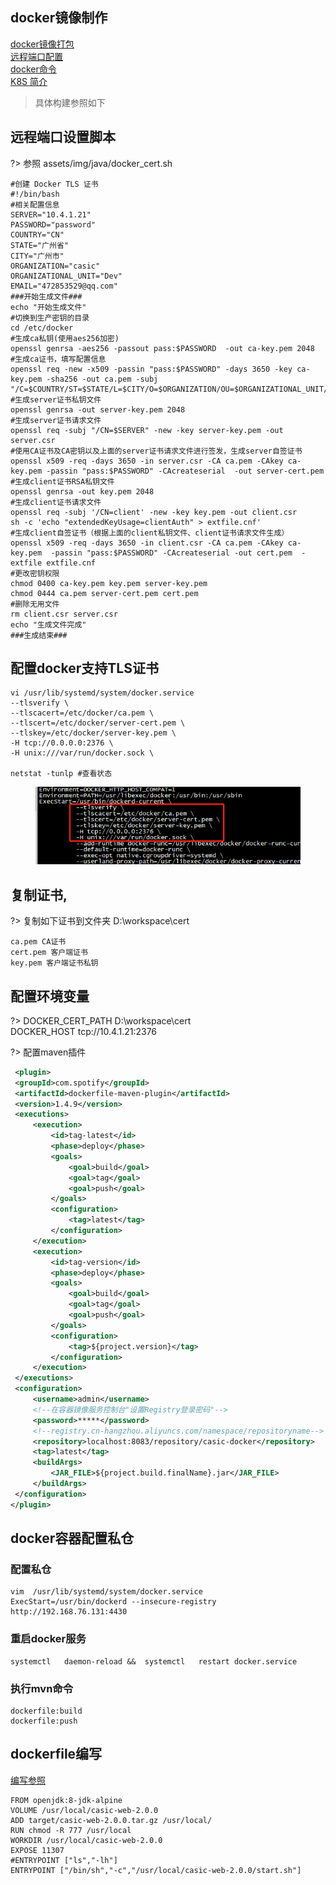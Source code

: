## docker镜像制作
[docker镜像打包](https://blog.csdn.net/lusyoe/article/details/54926937 ':target=_block domain driver desgin')        
[远程端口配置](https://blog.csdn.net/qq_21187515/article/details/90268345 ':target=_block domain driver desgin')      
[docker命令](https://www.runoob.com/docker/docker-run-command.html ':target=_block domain driver desgin')      
[K8S 简介](https://blog.csdn.net/metheir/article/details/84452582 ':target=_block domain driver desgin') 

> 具体构建参照如下
##  远程端口设置脚本
?> 参照 assets/img/java/docker_cert.sh

```text
#创建 Docker TLS 证书
#!/bin/bash
#相关配置信息
SERVER="10.4.1.21"
PASSWORD="password"
COUNTRY="CN"
STATE="广州省"
CITY="广州市"
ORGANIZATION="casic"
ORGANIZATIONAL_UNIT="Dev"
EMAIL="472853529@qq.com"
###开始生成文件###
echo "开始生成文件"
#切换到生产密钥的目录
cd /etc/docker
#生成ca私钥(使用aes256加密)
openssl genrsa -aes256 -passout pass:$PASSWORD  -out ca-key.pem 2048
#生成ca证书，填写配置信息
openssl req -new -x509 -passin "pass:$PASSWORD" -days 3650 -key ca-key.pem -sha256 -out ca.pem -subj "/C=$COUNTRY/ST=$STATE/L=$CITY/O=$ORGANIZATION/OU=$ORGANIZATIONAL_UNIT/CN=$SERVER/emailAddress=$EMAIL"
#生成server证书私钥文件
openssl genrsa -out server-key.pem 2048
#生成server证书请求文件
openssl req -subj "/CN=$SERVER" -new -key server-key.pem -out server.csr
#使用CA证书及CA密钥以及上面的server证书请求文件进行签发，生成server自签证书
openssl x509 -req -days 3650 -in server.csr -CA ca.pem -CAkey ca-key.pem -passin "pass:$PASSWORD" -CAcreateserial  -out server-cert.pem
#生成client证书RSA私钥文件
openssl genrsa -out key.pem 2048
#生成client证书请求文件
openssl req -subj '/CN=client' -new -key key.pem -out client.csr
sh -c 'echo "extendedKeyUsage=clientAuth" > extfile.cnf'
#生成client自签证书（根据上面的client私钥文件、client证书请求文件生成）
openssl x509 -req -days 3650 -in client.csr -CA ca.pem -CAkey ca-key.pem  -passin "pass:$PASSWORD" -CAcreateserial -out cert.pem  -extfile extfile.cnf
#更改密钥权限
chmod 0400 ca-key.pem key.pem server-key.pem
chmod 0444 ca.pem server-cert.pem cert.pem
#删除无用文件
rm client.csr server.csr
echo "生成文件完成"
###生成结束###

```
## 配置docker支持TLS证书
```text
vi /usr/lib/systemd/system/docker.service
--tlsverify \
--tlscacert=/etc/docker/ca.pem \
--tlscert=/etc/docker/server-cert.pem \
--tlskey=/etc/docker/server-key.pem \
-H tcp://0.0.0.0:2376 \
-H unix:///var/run/docker.sock \

netstat -tunlp #查看状态
```
 <figure class="thumbnails">
     <img src="assets/img/java/docker/docker_service.png" alt="Screenshot of content" title="装饰器模式">
 </figure>
 
## 复制证书,

?> 复制如下证书到文件夹 D:\workspace\cert
```text
ca.pem CA证书
cert.pem 客户端证书
key.pem 客户端证书私钥
```
## 配置环境变量
?> 
DOCKER_CERT_PATH D:\workspace\cert            
DOCKER_HOST tcp://10.4.1.21:2376

?> 配置maven插件
```xml
 <plugin>
 <groupId>com.spotify</groupId>
 <artifactId>dockerfile-maven-plugin</artifactId>
 <version>1.4.9</version>
 <executions>
     <execution>
         <id>tag-latest</id>
         <phase>deploy</phase>
         <goals>
             <goal>build</goal>
             <goal>tag</goal>
             <goal>push</goal>
         </goals>
         <configuration>
             <tag>latest</tag>
         </configuration>
     </execution>
     <execution>
         <id>tag-version</id>
         <phase>deploy</phase>
         <goals>
             <goal>build</goal>
             <goal>tag</goal>
             <goal>push</goal>
         </goals>
         <configuration>
             <tag>${project.version}</tag>
         </configuration>
     </execution>
 </executions>
 <configuration>
     <username>admin</username>
     <!--在容器镜像服务控制台"设置Registry登录密码"-->
     <password>*****</password>
     <!--registry.cn-hangzhou.aliyuncs.com/namespace/repositoryname-->
     <repository>localhost:8083/repository/casic-docker</repository>
     <tag>latest</tag>
     <buildArgs>
         <JAR_FILE>${project.build.finalName}.jar</JAR_FILE>
     </buildArgs>
 </configuration>
</plugin>
```
## docker容器配置私仓
### 配置私仓
```text
vim  /usr/lib/systemd/system/docker.service
ExecStart=/usr/bin/dockerd --insecure-registry http://192.168.76.131:4430
```
### 重启docker服务
```text
systemctl   daemon-reload &&  systemctl   restart docker.service 
```

### 执行mvn命令
```text
dockerfile:build
dockerfile:push
```

## dockerfile编写

[编写参照](https://www.cnblogs.com/lujiaojiao/p/11288409.html ':target=_block domain driver desgin') 

```text
FROM openjdk:8-jdk-alpine
VOLUME /usr/local/casic-web-2.0.0
ADD target/casic-web-2.0.0.tar.gz /usr/local/
RUN chmod -R 777 /usr/local
WORKDIR /usr/local/casic-web-2.0.0
EXPOSE 11307
#ENTRYPOINT ["ls","-lh"]
ENTRYPOINT ["/bin/sh","-c","/usr/local/casic-web-2.0.0/start.sh"]
```



